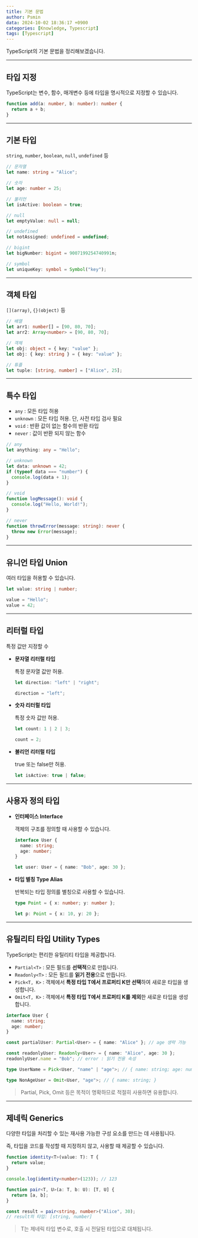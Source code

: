 ```yaml
---
title: 기본 문법
author: Psmin
data: 2024-10-02 18:36:17 +0900
categories: [Knowledge, Typescript]
tags: [Typescript]
---
```


TypeScript의 기본 문법을 정리해보겠습니다.

---

## 타입 지정

TypeScript는 변수, 함수, 매개변수 등에 타입을 명시적으로 지정할 수 있습니다.

```ts
function add(a: number, b: number): number {
  return a + b;
}
```

---

## 기본 타입

`string`, `number`, `boolean`, `null`, `undefined` 등

```ts
// 문자열
let name: string = "Alice";

// 숫자
let age: number = 25;

// 불리언
let isActive: boolean = true;

// null
let emptyValue: null = null;

// undefined
let notAssigned: undefined = undefined;

// bigint
let bigNumber: bigint = 9007199254740991n;

// symbol
let uniqueKey: symbol = Symbol("key");
```

---

## 객체 타입

`[](array)`, `{}(object)` 등

```ts
// 배열
let arr1: number[] = [90, 80, 70];
let arr2: Array<number> = [90, 80, 70];

// 객체
let obj: object = { key: "value" };
let obj: { key: string } = { key: "value" };

// 튜플
let tuple: [string, number] = ["Alice", 25];
```

---

## 특수 타입

- `any` : 모든 타입 허용
- `unknown` : 모든 타입 허용. 단, 사전 타입 검사 필요
- `void` : 반환 값이 없는 함수의 반환 타입
- `never` : 값이 반환 되지 않는 함수

```ts
// any
let anything: any = "Hello";

// unknown
let data: unknown = 42;
if (typeof data === "number") {
  console.log(data + 1);
}

// void
function logMessage(): void {
  console.log("Hello, World!");
}

// never
function throwError(message: string): never {
  throw new Error(message);
}
```

---

## 유니언 타입 Union

여러 타입을 허용할 수 있습니다.

```ts
let value: string | number;

value = "Hello";
value = 42;
```

---

## 리터럴 타입

특정 값만 지정할 수

- **문자열 리터럴 타입**

  특정 문자열 값만 허용.

  ```ts
  let direction: "left" | "right";

  direction = "left";
  ```

- **숫자 리터럴 타입**

  특정 숫자 값만 허용.

  ```ts
  let count: 1 | 2 | 3;

  count = 2;
  ```

- **불리언 리터럴 타입**

  true 또는 false만 허용.

  ```ts
  let isActive: true | false;
  ```

---

## 사용자 정의 타입

- **인터페이스 Interface**

  객체의 구조를 정의할 때 사용할 수 있습니다.

  ```ts
  interface User {
    name: string;
    age: number;
  }

  let user: User = { name: "Bob", age: 30 };
  ```

- **타입 별칭 Type Alias**

  반복되는 타입 정의를 별칭으로 사용할 수 있습니다.

  ```ts
  type Point = { x: number; y: number };

  let p: Point = { x: 10, y: 20 };
  ```

---

## 유틸리티 타입 Utility Types

TypeScript는 편리한 유틸리티 타입을 제공합니다.

- `Partial<T>` : 모든 필드를 **선택적**으로 만듭니다.
- `Readonly<T>` : 모든 필드를 **읽기 전용**으로 만듭니다.
- `Pick<T, K>` : 객체에서 **특정 타입 T에서 프로퍼티 K만 선택**하여 새로운 타입을 생성합니다.
- `Omit<T, K>` : 객체에서 **특정 타입 T에서 프로퍼티 K를 제외**한 새로운 타입을 생성합니다.

```ts
interface User {
  name: string;
  age: number;
}

const partialUser: Partial<User> = { name: "Alice" }; // age 생략 가능

const readonlyUser: Readonly<User> = { name: "Alice", age: 30 };
readonlyUser.name = "Bob"; // error : 읽기 전용 속성

type UserName = Pick<User, "name" | "age">; // { name: string; age: number; }

type NonAgeUser = Omit<User, "age">; // { name: string; }
```

> Partial, Pick, Omit 등은 목적이 명확하므로 적절히 사용하면 유용합니다.

---

## 제네릭 Generics

다양한 타입을 처리할 수 있는 재사용 가능한 구성 요소를 만드는 데 사용됩니다.

즉, 타입을 코드를 작성할 때 지정하지 않고, 사용할 때 제공할 수 있습니다.

```ts
function identity<T>(value: T): T {
  return value;
}

console.log(identity<number>(123)); // 123

function pair<T, U>(a: T, b: U): [T, U] {
  return [a, b];
}

const result = pair<string, number>("Alice", 30);
// result의 타입: [string, number]
```

> T는 제네릭 타입 변수로, 호출 시 전달된 타입으로 대체됩니다.
